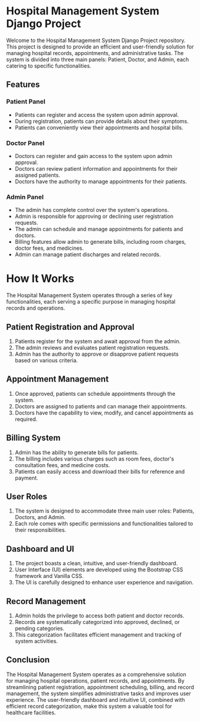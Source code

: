 # Hospital Management System Django Project

Welcome to the Hospital Management System Django Project repository. This project is designed to provide an efficient and user-friendly solution for managing hospital records, appointments, and administrative tasks. The system is divided into three main panels: Patient, Doctor, and Admin, each catering to specific functionalities.

## Features

### Patient Panel
- Patients can register and access the system upon admin approval.
- During registration, patients can provide details about their symptoms.
- Patients can conveniently view their appointments and hospital bills.

### Doctor Panel
- Doctors can register and gain access to the system upon admin approval.
- Doctors can review patient information and appointments for their assigned patients.
- Doctors have the authority to manage appointments for their patients.

### Admin Panel
- The admin has complete control over the system's operations.
- Admin is responsible for approving or declining user registration requests.
- The admin can schedule and manage appointments for patients and doctors.
- Billing features allow admin to generate bills, including room charges, doctor fees, and medicines.
- Admin can manage patient discharges and related records.


# How It Works

The Hospital Management System operates through a series of key functionalities, each serving a specific purpose in managing hospital records and operations.

## Patient Registration and Approval

1. Patients register for the system and await approval from the admin.
2. The admin reviews and evaluates patient registration requests.
3. Admin has the authority to approve or disapprove patient requests based on various criteria.

## Appointment Management

1. Once approved, patients can schedule appointments through the system.
2. Doctors are assigned to patients and can manage their appointments.
3. Doctors have the capability to view, modify, and cancel appointments as required.

## Billing System

1. Admin has the ability to generate bills for patients.
2. The billing includes various charges such as room fees, doctor's consultation fees, and medicine costs.
3. Patients can easily access and download their bills for reference and payment.

## User Roles

1. The system is designed to accommodate three main user roles: Patients, Doctors, and Admin.
2. Each role comes with specific permissions and functionalities tailored to their responsibilities.

## Dashboard and UI

1. The project boasts a clean, intuitive, and user-friendly dashboard.
2. User Interface (UI) elements are developed using the Bootstrap CSS framework and Vanilla CSS.
3. The UI is carefully designed to enhance user experience and navigation.

## Record Management

1. Admin holds the privilege to access both patient and doctor records.
2. Records are systematically categorized into approved, declined, or pending categories.
3. This categorization facilitates efficient management and tracking of system activities.

## Conclusion

The Hospital Management System operates as a comprehensive solution for managing hospital operations, patient records, and appointments. By streamlining patient registration, appointment scheduling, billing, and record management, the system simplifies administrative tasks and improves user experience. The user-friendly dashboard and intuitive UI, combined with efficient record categorization, make this system a valuable tool for healthcare facilities.
